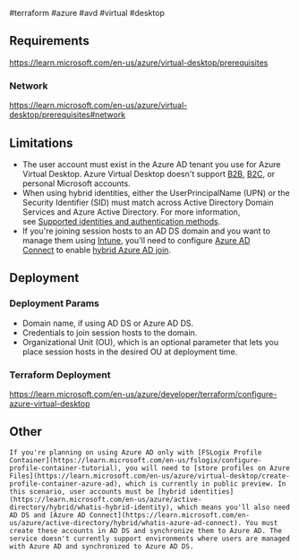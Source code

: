 
#terraform #azure #avd #virtual #desktop 


## Requirements
https://learn.microsoft.com/en-us/azure/virtual-desktop/prerequisites

### Network
https://learn.microsoft.com/en-us/azure/virtual-desktop/prerequisites#network

## Limitations
- The user account must exist in the Azure AD tenant you use for Azure Virtual Desktop. Azure Virtual Desktop doesn't support [B2B](https://learn.microsoft.com/en-us/azure/active-directory/external-identities/what-is-b2b), [B2C](https://learn.microsoft.com/en-us/azure/active-directory-b2c/overview), or personal Microsoft accounts.
- When using hybrid identities, either the UserPrincipalName (UPN) or the Security Identifier (SID) must match across Active Directory Domain Services and Azure Active Directory. For more information, see [Supported identities and authentication methods](https://learn.microsoft.com/en-us/azure/virtual-desktop/authentication#hybrid-identity).
- If you're joining session hosts to an AD DS domain and you want to manage them using [Intune](https://learn.microsoft.com/en-us/mem/intune/fundamentals/what-is-intune), you'll need to configure [Azure AD Connect](https://learn.microsoft.com/en-us/azure/active-directory/hybrid/whatis-azure-ad-connect) to enable [hybrid Azure AD join](https://learn.microsoft.com/en-us/azure/active-directory/devices/hybrid-azuread-join-plan).

## Deployment

### Deployment Params
-   Domain name, if using AD DS or Azure AD DS.
-   Credentials to join session hosts to the domain.
-   Organizational Unit (OU), which is an optional parameter that lets you place session hosts in the desired OU at deployment time.

### Terraform Deployment
https://learn.microsoft.com/en-us/azure/developer/terraform/configure-azure-virtual-desktop

## Other

```ad-info
If you're planning on using Azure AD only with [FSLogix Profile Container](https://learn.microsoft.com/en-us/fslogix/configure-profile-container-tutorial), you will need to [store profiles on Azure Files](https://learn.microsoft.com/en-us/azure/virtual-desktop/create-profile-container-azure-ad), which is currently in public preview. In this scenario, user accounts must be [hybrid identities](https://learn.microsoft.com/en-us/azure/active-directory/hybrid/whatis-hybrid-identity), which means you'll also need AD DS and [Azure AD Connect](https://learn.microsoft.com/en-us/azure/active-directory/hybrid/whatis-azure-ad-connect). You must create these accounts in AD DS and synchronize them to Azure AD. The service doesn't currently support environments where users are managed with Azure AD and synchronized to Azure AD DS.

```
